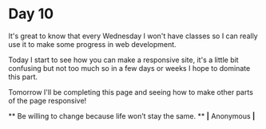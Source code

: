 # Day 10

It's great to know that every Wednesday I won't have classes so I can really use it to make some progress in web development.

Today I start to see how you can make a responsive site, it's a little bit confusing but not too much so in a few days or weeks I hope to dominate this part.

Tomorrow I'll be completing this page and seeing how to make other parts of the page responsive!


** Be willing to change because life won’t stay the same. **
**|** Anonymous **|**

